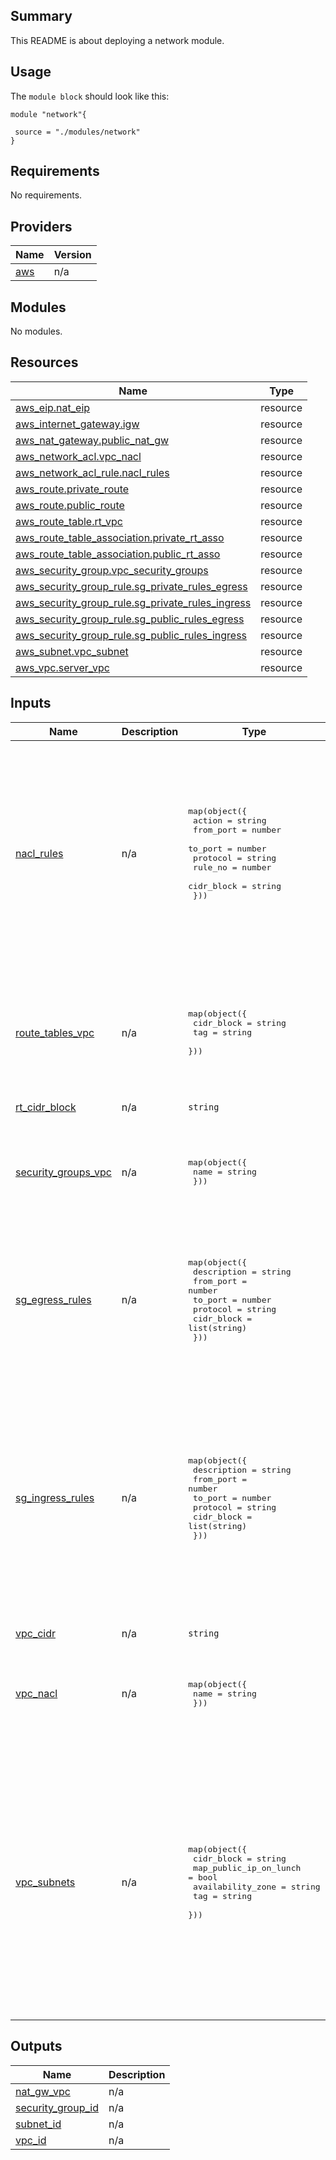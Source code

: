 ## Summary

This README is about deploying a network module.

## Usage

The `module block` should look like this:

```hcl
module "network"{
 
 source = "./modules/network"
}
```

<!-- BEGIN_TF_DOCS -->
## Requirements

No requirements.

## Providers

| Name | Version |
|------|---------|
| <a name="provider_aws"></a> [aws](#provider\_aws) | n/a |

## Modules

No modules.

## Resources

| Name | Type |
|------|------|
| [aws_eip.nat_eip](https://registry.terraform.io/providers/hashicorp/aws/latest/docs/resources/eip) | resource |
| [aws_internet_gateway.igw](https://registry.terraform.io/providers/hashicorp/aws/latest/docs/resources/internet_gateway) | resource |
| [aws_nat_gateway.public_nat_gw](https://registry.terraform.io/providers/hashicorp/aws/latest/docs/resources/nat_gateway) | resource |
| [aws_network_acl.vpc_nacl](https://registry.terraform.io/providers/hashicorp/aws/latest/docs/resources/network_acl) | resource |
| [aws_network_acl_rule.nacl_rules](https://registry.terraform.io/providers/hashicorp/aws/latest/docs/resources/network_acl_rule) | resource |
| [aws_route.private_route](https://registry.terraform.io/providers/hashicorp/aws/latest/docs/resources/route) | resource |
| [aws_route.public_route](https://registry.terraform.io/providers/hashicorp/aws/latest/docs/resources/route) | resource |
| [aws_route_table.rt_vpc](https://registry.terraform.io/providers/hashicorp/aws/latest/docs/resources/route_table) | resource |
| [aws_route_table_association.private_rt_asso](https://registry.terraform.io/providers/hashicorp/aws/latest/docs/resources/route_table_association) | resource |
| [aws_route_table_association.public_rt_asso](https://registry.terraform.io/providers/hashicorp/aws/latest/docs/resources/route_table_association) | resource |
| [aws_security_group.vpc_security_groups](https://registry.terraform.io/providers/hashicorp/aws/latest/docs/resources/security_group) | resource |
| [aws_security_group_rule.sg_private_rules_egress](https://registry.terraform.io/providers/hashicorp/aws/latest/docs/resources/security_group_rule) | resource |
| [aws_security_group_rule.sg_private_rules_ingress](https://registry.terraform.io/providers/hashicorp/aws/latest/docs/resources/security_group_rule) | resource |
| [aws_security_group_rule.sg_public_rules_egress](https://registry.terraform.io/providers/hashicorp/aws/latest/docs/resources/security_group_rule) | resource |
| [aws_security_group_rule.sg_public_rules_ingress](https://registry.terraform.io/providers/hashicorp/aws/latest/docs/resources/security_group_rule) | resource |
| [aws_subnet.vpc_subnet](https://registry.terraform.io/providers/hashicorp/aws/latest/docs/resources/subnet) | resource |
| [aws_vpc.server_vpc](https://registry.terraform.io/providers/hashicorp/aws/latest/docs/resources/vpc) | resource |

## Inputs

| Name | Description | Type | Default | Required |
|------|-------------|------|---------|:--------:|
| <a name="input_nacl_rules"></a> [nacl\_rules](#input\_nacl\_rules) | n/a | <pre>map(object({<br>    action     = string<br>    from_port  = number<br>    to_port    = number<br>    protocol   = string<br>    rule_no    = number<br>    cidr_block = string<br>  }))</pre> | <pre>{<br>  "egress": {<br>    "action": "allow",<br>    "cidr_block": "0.0.0.0/0",<br>    "from_port": 0,<br>    "protocol": "-1",<br>    "rule_no": 100,<br>    "to_port": 0<br>  },<br>  "ingress": {<br>    "action": "allow",<br>    "cidr_block": "0.0.0.0/0",<br>    "from_port": 0,<br>    "protocol": "-1",<br>    "rule_no": 100,<br>    "to_port": 0<br>  }<br>}</pre> | no |
| <a name="input_route_tables_vpc"></a> [route\_tables\_vpc](#input\_route\_tables\_vpc) | n/a | <pre>map(object({<br>    cidr_block = string<br>    tag        = string<br>  }))</pre> | <pre>{<br>  "route_table1": {<br>    "cidr_block": "0.0.0.0/0",<br>    "tag": "public_rt_case2"<br>  },<br>  "route_table2": {<br>    "cidr_block": "0.0.0.0/0",<br>    "tag": "private_rt_case2"<br>  }<br>}</pre> | no |
| <a name="input_rt_cidr_block"></a> [rt\_cidr\_block](#input\_rt\_cidr\_block) | n/a | `string` | `"0.0.0.0/0"` | no |
| <a name="input_security_groups_vpc"></a> [security\_groups\_vpc](#input\_security\_groups\_vpc) | n/a | <pre>map(object({<br>    name = string<br>  }))</pre> | <pre>{<br>  "sg_private": {<br>    "name": "security_group_private"<br>  },<br>  "sg_public": {<br>    "name": "security_group_public"<br>  }<br>}</pre> | no |
| <a name="input_sg_egress_rules"></a> [sg\_egress\_rules](#input\_sg\_egress\_rules) | n/a | <pre>map(object({<br>    description = string<br>    from_port   = number<br>    to_port     = number<br>    protocol    = string<br>    cidr_block  = list(string)<br>  }))</pre> | <pre>{<br>  "egress": {<br>    "cidr_block": [<br>      "0.0.0.0/0"<br>    ],<br>    "description": "internet_access",<br>    "from_port": 0,<br>    "protocol": "-1",<br>    "to_port": 0<br>  }<br>}</pre> | no |
| <a name="input_sg_ingress_rules"></a> [sg\_ingress\_rules](#input\_sg\_ingress\_rules) | n/a | <pre>map(object({<br>    description = string<br>    from_port   = number<br>    to_port     = number<br>    protocol    = string<br>    cidr_block  = list(string)<br>  }))</pre> | <pre>{<br>  "ingres2": {<br>    "cidr_block": [<br>      "0.0.0.0/0"<br>    ],<br>    "description": "http_connection",<br>    "from_port": 80,<br>    "protocol": "tcp",<br>    "to_port": 80<br>  },<br>  "ingress1": {<br>    "cidr_block": [<br>      "79.100.82.171/32"<br>    ],<br>    "description": "ssh_connection",<br>    "from_port": 22,<br>    "protocol": "tcp",<br>    "to_port": 22<br>  }<br>}</pre> | no |
| <a name="input_vpc_cidr"></a> [vpc\_cidr](#input\_vpc\_cidr) | n/a | `string` | `"10.0.0.0/16"` | no |
| <a name="input_vpc_nacl"></a> [vpc\_nacl](#input\_vpc\_nacl) | n/a | <pre>map(object({<br>    name = string<br>  }))</pre> | <pre>{<br>  "private_nacl": {<br>    "name": "private_nacl"<br>  },<br>  "public_nacl": {<br>    "name": "public_nacl"<br>  }<br>}</pre> | no |
| <a name="input_vpc_subnets"></a> [vpc\_subnets](#input\_vpc\_subnets) | n/a | <pre>map(object({<br>    cidr_block             = string<br>    map_public_ip_on_lunch = bool<br>    availability_zone      = string<br>    tag                    = string<br>  }))</pre> | <pre>{<br>  "private": {<br>    "availability_zone": "eu-south-1b",<br>    "cidr_block": "10.0.11.0/24",<br>    "map_public_ip_on_lunch": false,<br>    "tag": "private_sb"<br>  },<br>  "public1": {<br>    "availability_zone": "eu-south-1a",<br>    "cidr_block": "10.0.9.0/24",<br>    "map_public_ip_on_lunch": true,<br>    "tag": "public_sb_bastion"<br>  },<br>  "public2": {<br>    "availability_zone": "eu-south-1b",<br>    "cidr_block": "10.0.10.0/24",<br>    "map_public_ip_on_lunch": true,<br>    "tag": "public_sb_alb"<br>  }<br>}</pre> | no |

## Outputs

| Name | Description |
|------|-------------|
| <a name="output_nat_gw_vpc"></a> [nat\_gw\_vpc](#output\_nat\_gw\_vpc) | n/a |
| <a name="output_security_group_id"></a> [security\_group\_id](#output\_security\_group\_id) | n/a |
| <a name="output_subnet_id"></a> [subnet\_id](#output\_subnet\_id) | n/a |
| <a name="output_vpc_id"></a> [vpc\_id](#output\_vpc\_id) | n/a |
<!-- END_TF_DOCS -->